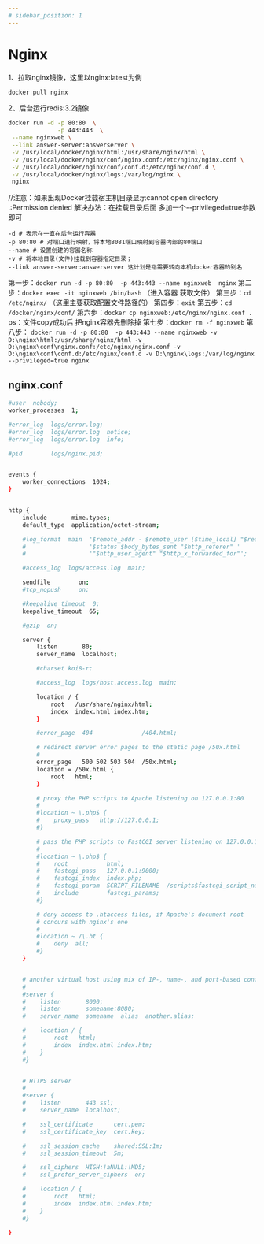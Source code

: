 ```yaml
---
# sidebar_position: 1
---
```

# Nginx

1、拉取nginx镜像，这里以nginx:latest为例

``` bash
docker pull nginx
```

2、后台运行redis:3.2镜像

``` bash
docker run -d -p 80:80  \
              -p 443:443  \
 --name nginxweb \
 --link answer-server:answerserver \
 -v /usr/local/docker/nginx/html:/usr/share/nginx/html \
 -v /usr/local/docker/nginx/conf/nginx.conf:/etc/nginx/nginx.conf \
 -v /usr/local/docker/nginx/conf/conf.d:/etc/nginx/conf.d \
 -v /usr/local/docker/nginx/logs:/var/log/nginx \
 nginx 
```

//注意：如果出现Docker挂载宿主机目录显示cannot open directory .:Permission denied
解决办法：在挂载目录后面 多加一个--privileged=true参数即可

``` text
-d # 表示在一直在后台运行容器
-p 80:80 # 对端口进行映射，将本地8081端口映射到容器内部的80端口
--name # 设置创建的容器名称
-v # 将本地目录(文件)挂载到容器指定目录；
--link answer-server:answerserver 这计划是指需要转向本机docker容器的别名
```

第一步：`docker run -d -p 80:80  -p 443:443 --name nginxweb  nginx`
第二步：`docker exec -it nginxweb /bin/bash` （进入容器 获取文件）
第三步：`cd /etc/nginx/` （这里主要获取配置文件路径的）
第四步：`exit`
第五步：`cd /docker/nginx/conf/`
第六步：`docker cp nginxweb:/etc/nginx/nginx.conf .`
ps：文件copy成功后 把nginx容器先删除掉
第七步：`docker rm -f nginxweb`
第八步：
`docker run -d -p 80:80  -p 443:443 --name nginxweb -v D:\nginx\html:/usr/share/nginx/html -v D:\nginx\conf\nginx.conf:/etc/nginx/nginx.conf -v D:\nginx\conf\conf.d:/etc/nginx/conf.d -v D:\nginx\logs:/var/log/nginx --privileged=true nginx`

## nginx.conf

``` bash
#user  nobody;
worker_processes  1;

#error_log  logs/error.log;
#error_log  logs/error.log  notice;
#error_log  logs/error.log  info;

#pid        logs/nginx.pid;


events {
    worker_connections  1024;
}


http {
    include       mime.types;
    default_type  application/octet-stream;

    #log_format  main  '$remote_addr - $remote_user [$time_local] "$request" '
    #                  '$status $body_bytes_sent "$http_referer" '
    #                  '"$http_user_agent" "$http_x_forwarded_for"';

    #access_log  logs/access.log  main;

    sendfile        on;
    #tcp_nopush     on;

    #keepalive_timeout  0;
    keepalive_timeout  65;

    #gzip  on;

    server {
        listen       80;
        server_name  localhost;

        #charset koi8-r;

        #access_log  logs/host.access.log  main;

        location / {
            root   /usr/share/nginx/html;
            index  index.html index.htm;
        }

        #error_page  404              /404.html;

        # redirect server error pages to the static page /50x.html
        #
        error_page   500 502 503 504  /50x.html;
        location = /50x.html {
            root   html;
        }

        # proxy the PHP scripts to Apache listening on 127.0.0.1:80
        #
        #location ~ \.php$ {
        #    proxy_pass   http://127.0.0.1;
        #}

        # pass the PHP scripts to FastCGI server listening on 127.0.0.1:9000
        #
        #location ~ \.php$ {
        #    root           html;
        #    fastcgi_pass   127.0.0.1:9000;
        #    fastcgi_index  index.php;
        #    fastcgi_param  SCRIPT_FILENAME  /scripts$fastcgi_script_name;
        #    include        fastcgi_params;
        #}

        # deny access to .htaccess files, if Apache's document root
        # concurs with nginx's one
        #
        #location ~ /\.ht {
        #    deny  all;
        #}
    }


    # another virtual host using mix of IP-, name-, and port-based configuration
    #
    #server {
    #    listen       8000;
    #    listen       somename:8080;
    #    server_name  somename  alias  another.alias;

    #    location / {
    #        root   html;
    #        index  index.html index.htm;
    #    }
    #}


    # HTTPS server
    #
    #server {
    #    listen       443 ssl;
    #    server_name  localhost;

    #    ssl_certificate      cert.pem;
    #    ssl_certificate_key  cert.key;

    #    ssl_session_cache    shared:SSL:1m;
    #    ssl_session_timeout  5m;

    #    ssl_ciphers  HIGH:!aNULL:!MD5;
    #    ssl_prefer_server_ciphers  on;

    #    location / {
    #        root   html;
    #        index  index.html index.htm;
    #    }
    #}

}
```
